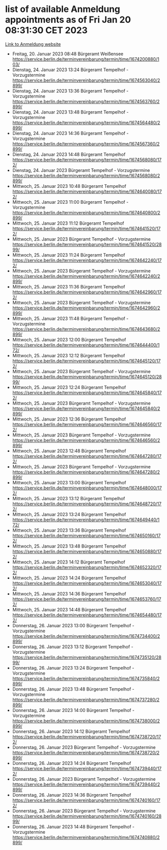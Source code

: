 # list of available Anmeldung appointments as of Fri Jan 20 08:31:30 CET 2023
[Link to Anmeldung website](https://service.berlin.de/terminvereinbarung/termin/tag.php?termin=0&anliegen[]=120686&dienstleisterlist=122210,122217,327316,122219,327312,122227,327314,122231,327346,122243,327348,122252,329742,122260,329745,122262,329748,122254,329751,122271,327278,122273,327274,122277,327276,330436,122280,327294,122282,327290,122284,327292,327539,122291,327270,122285,327266,122286,327264,122296,327268,150230,329760,122301,327282,122297,327286,122294,327284,122312,329763,122314,329775,122304,327330,122311,327334,122309,327332,122281,327352,122279,329772,122276,327324,122274,327326,122267,329766,122246,327318,122251,327320,122257,327322,122208,327298,122226,327300,121362,121364&herkunft=http%3A%2F%2Fservice.berlin.de%2Fdienstleistung%2F120686%2F)
- Freitag, 20. Januar 2023 08:48 Bürgeramt Weißensee https://service.berlin.de/terminvereinbarung/termin/time/1674200880/103/
- Dienstag, 24. Januar 2023 13:24 Bürgeramt Tempelhof - Vorzugstermine https://service.berlin.de/terminvereinbarung/termin/time/1674563040/2899/
- Dienstag, 24. Januar 2023 13:36 Bürgeramt Tempelhof - Vorzugstermine https://service.berlin.de/terminvereinbarung/termin/time/1674563760/2899/
- Dienstag, 24. Januar 2023 13:48 Bürgeramt Tempelhof - Vorzugstermine https://service.berlin.de/terminvereinbarung/termin/time/1674564480/2899/
- Dienstag, 24. Januar 2023 14:36 Bürgeramt Tempelhof - Vorzugstermine https://service.berlin.de/terminvereinbarung/termin/time/1674567360/2899/
- Dienstag, 24. Januar 2023 14:48 Bürgeramt Tempelhof https://service.berlin.de/terminvereinbarung/termin/time/1674568080/172/
- Dienstag, 24. Januar 2023  Bürgeramt Tempelhof - Vorzugstermine https://service.berlin.de/terminvereinbarung/termin/time/1674568080/2899/
- Mittwoch, 25. Januar 2023 10:48 Bürgeramt Tempelhof https://service.berlin.de/terminvereinbarung/termin/time/1674640080/172/
- Mittwoch, 25. Januar 2023 11:00 Bürgeramt Tempelhof - Vorzugstermine https://service.berlin.de/terminvereinbarung/termin/time/1674640800/2899/
- Mittwoch, 25. Januar 2023 11:12 Bürgeramt Tempelhof https://service.berlin.de/terminvereinbarung/termin/time/1674641520/172/
- Mittwoch, 25. Januar 2023  Bürgeramt Tempelhof - Vorzugstermine https://service.berlin.de/terminvereinbarung/termin/time/1674641520/2899/
- Mittwoch, 25. Januar 2023 11:24 Bürgeramt Tempelhof https://service.berlin.de/terminvereinbarung/termin/time/1674642240/172/
- Mittwoch, 25. Januar 2023  Bürgeramt Tempelhof - Vorzugstermine https://service.berlin.de/terminvereinbarung/termin/time/1674642240/2899/
- Mittwoch, 25. Januar 2023 11:36 Bürgeramt Tempelhof https://service.berlin.de/terminvereinbarung/termin/time/1674642960/172/
- Mittwoch, 25. Januar 2023  Bürgeramt Tempelhof - Vorzugstermine https://service.berlin.de/terminvereinbarung/termin/time/1674642960/2899/
- Mittwoch, 25. Januar 2023 11:48 Bürgeramt Tempelhof - Vorzugstermine https://service.berlin.de/terminvereinbarung/termin/time/1674643680/2899/
- Mittwoch, 25. Januar 2023 12:00 Bürgeramt Tempelhof https://service.berlin.de/terminvereinbarung/termin/time/1674644400/172/
- Mittwoch, 25. Januar 2023 12:12 Bürgeramt Tempelhof https://service.berlin.de/terminvereinbarung/termin/time/1674645120/172/
- Mittwoch, 25. Januar 2023  Bürgeramt Tempelhof - Vorzugstermine https://service.berlin.de/terminvereinbarung/termin/time/1674645120/2899/
- Mittwoch, 25. Januar 2023 12:24 Bürgeramt Tempelhof https://service.berlin.de/terminvereinbarung/termin/time/1674645840/172/
- Mittwoch, 25. Januar 2023  Bürgeramt Tempelhof - Vorzugstermine https://service.berlin.de/terminvereinbarung/termin/time/1674645840/2899/
- Mittwoch, 25. Januar 2023 12:36 Bürgeramt Tempelhof https://service.berlin.de/terminvereinbarung/termin/time/1674646560/172/
- Mittwoch, 25. Januar 2023  Bürgeramt Tempelhof - Vorzugstermine https://service.berlin.de/terminvereinbarung/termin/time/1674646560/2899/
- Mittwoch, 25. Januar 2023 12:48 Bürgeramt Tempelhof https://service.berlin.de/terminvereinbarung/termin/time/1674647280/172/
- Mittwoch, 25. Januar 2023  Bürgeramt Tempelhof - Vorzugstermine https://service.berlin.de/terminvereinbarung/termin/time/1674647280/2899/
- Mittwoch, 25. Januar 2023 13:00 Bürgeramt Tempelhof https://service.berlin.de/terminvereinbarung/termin/time/1674648000/172/
- Mittwoch, 25. Januar 2023 13:12 Bürgeramt Tempelhof https://service.berlin.de/terminvereinbarung/termin/time/1674648720/172/
- Mittwoch, 25. Januar 2023 13:24 Bürgeramt Tempelhof https://service.berlin.de/terminvereinbarung/termin/time/1674649440/172/
- Mittwoch, 25. Januar 2023 13:36 Bürgeramt Tempelhof https://service.berlin.de/terminvereinbarung/termin/time/1674650160/172/
- Mittwoch, 25. Januar 2023 13:48 Bürgeramt Tempelhof https://service.berlin.de/terminvereinbarung/termin/time/1674650880/172/
- Mittwoch, 25. Januar 2023 14:12 Bürgeramt Tempelhof https://service.berlin.de/terminvereinbarung/termin/time/1674652320/172/
- Mittwoch, 25. Januar 2023 14:24 Bürgeramt Tempelhof https://service.berlin.de/terminvereinbarung/termin/time/1674653040/172/
- Mittwoch, 25. Januar 2023 14:36 Bürgeramt Tempelhof https://service.berlin.de/terminvereinbarung/termin/time/1674653760/172/
- Mittwoch, 25. Januar 2023 14:48 Bürgeramt Tempelhof https://service.berlin.de/terminvereinbarung/termin/time/1674654480/172/
- Donnerstag, 26. Januar 2023 13:00 Bürgeramt Tempelhof - Vorzugstermine https://service.berlin.de/terminvereinbarung/termin/time/1674734400/2899/
- Donnerstag, 26. Januar 2023 13:12 Bürgeramt Tempelhof - Vorzugstermine https://service.berlin.de/terminvereinbarung/termin/time/1674735120/2899/
- Donnerstag, 26. Januar 2023 13:24 Bürgeramt Tempelhof - Vorzugstermine https://service.berlin.de/terminvereinbarung/termin/time/1674735840/2899/
- Donnerstag, 26. Januar 2023 13:48 Bürgeramt Tempelhof - Vorzugstermine https://service.berlin.de/terminvereinbarung/termin/time/1674737280/2899/
- Donnerstag, 26. Januar 2023 14:00 Bürgeramt Tempelhof - Vorzugstermine https://service.berlin.de/terminvereinbarung/termin/time/1674738000/2899/
- Donnerstag, 26. Januar 2023 14:12 Bürgeramt Tempelhof https://service.berlin.de/terminvereinbarung/termin/time/1674738720/172/
- Donnerstag, 26. Januar 2023  Bürgeramt Tempelhof - Vorzugstermine https://service.berlin.de/terminvereinbarung/termin/time/1674738720/2899/
- Donnerstag, 26. Januar 2023 14:24 Bürgeramt Tempelhof https://service.berlin.de/terminvereinbarung/termin/time/1674739440/172/
- Donnerstag, 26. Januar 2023  Bürgeramt Tempelhof - Vorzugstermine https://service.berlin.de/terminvereinbarung/termin/time/1674739440/2899/
- Donnerstag, 26. Januar 2023 14:36 Bürgeramt Tempelhof https://service.berlin.de/terminvereinbarung/termin/time/1674740160/172/
- Donnerstag, 26. Januar 2023  Bürgeramt Tempelhof - Vorzugstermine https://service.berlin.de/terminvereinbarung/termin/time/1674740160/2899/
- Donnerstag, 26. Januar 2023 14:48 Bürgeramt Tempelhof - Vorzugstermine https://service.berlin.de/terminvereinbarung/termin/time/1674740880/2899/
